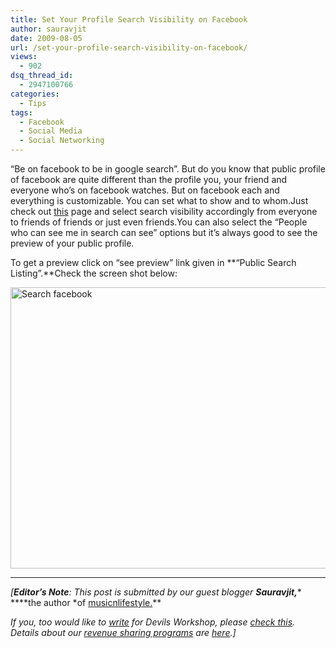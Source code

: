 ```yaml
---
title: Set Your Profile Search Visibility on Facebook
author: sauravjit
date: 2009-08-05
url: /set-your-profile-search-visibility-on-facebook/
views:
  - 902
dsq_thread_id:
  - 2947100766
categories:
  - Tips
tags:
  - Facebook
  - Social Media
  - Social Networking
---
```

&#8220;Be on facebook to be in google search&#8221;. But do you know that public profile of facebook are quite different than the profile you, your friend and everyone who&#8217;s on facebook watches. But on facebook each and everything is customizable. You can set what to show and to whom.Just check out <a href="http://www.facebook.com/privacy/?view=search" onclick="_gaq.push(['_trackEvent', 'outbound-article', 'http://www.facebook.com/privacy/?view=search', 'this']);" >this</a> page and select search visibility accordingly from everyone to friends of friends or just even friends.You can also select the &#8220;People who can see me in search can see&#8221; options but it&#8217;s always good to see the preview of your public profile.

To get a preview click on &#8220;see preview&#8221; link given in **&#8220;Public Search Listing&#8221;.**Check the screen shot below:

[<img class="aligncenter size-medium wp-image-12740" src="http://cdn.devilsworkshop.org/files/2009/07/windows_72-600x450.jpg" alt="Search facebook" width="600" height="450" />][1]

* * *

*[**Editor&#8217;s Note**: This post is submitted by our guest blogger **Sauravjit,**** ****the author *of <a href="http://www.musicnlifestyle.com/" onclick="_gaq.push(['_trackEvent', 'outbound-article', 'http://www.musicnlifestyle.com/', 'musicnlifestyle.']);" >musicnlifestyle.</a>**</p> 

*If you, too would like to [write][2] for Devils Workshop, please [check this][2]. Details about our [revenue sharing programs][2] are [here][2].]*

 [1]: http://cdn.devilsworkshop.org/files/2009/07/windows_72.jpg
 [2]: http://devilsworkshop.org/join-dw/

